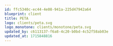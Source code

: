 ```yaml
---
id: ffc5340c-ec44-4e08-941a-225d47942a64
blueprint: client
title: PETA
logo: clients/peta.svg
logo_monotone: clients/monotone/peta.svg
updated_by: c6113137-f6a8-4c20-b0bd-4c52f58ab03e
updated_at: 1715848816
---
```

